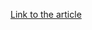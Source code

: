 [Link to the article](https://cybersecuritynews.com/hackers-are-actively-exploiting-apache-tomcat-servers/)
